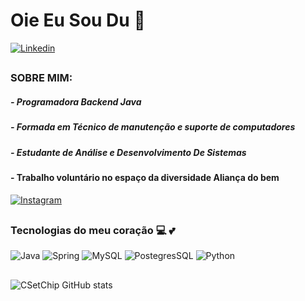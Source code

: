 # Oie Eu Sou Du 🤗 

[![Linkedin](https://img.shields.io/badge/LinkedIn-0077B5?style=for-the-badge&logo=linkedin&logoColor=white)](https://www.linkedin.com/in/eduarda-lins-118540176/)

##

### SOBRE MIM:

##### - Programadora Backend Java
##### - Formada em Técnico de manutenção e suporte de computadores
##### - Estudante de Análise e Desenvolvimento De Sistemas 

#### - Trabalho voluntário no espaço da diversidade Aliança do bem

[![Instagram]( https://img.shields.io/badge/Instagram-E4405F?style=for-the-badge&logo=instagram&logoColor=white)](https://www.instagram.com/espaco.da.diversidade/)

##

### Tecnologias do meu coração 💻 💕

![Java](https://img.shields.io/badge/Java-ED8B00?style=for-the-badge&logo=java&logoColor=white)
![Spring](https://img.shields.io/badge/Spring-6DB33F?style=for-the-badge&logo=spring&logoColor=white)
![MySQL](https://img.shields.io/badge/MySQL-00000F?style=for-the-badge&logo=mysql&logoColor=white)
![PostegresSQL](https://img.shields.io/badge/PostgreSQL-316192?style=for-the-badge&logo=postgresql&logoColor=white)
![Python](https://img.shields.io/badge/Python-3776AB?style=for-the-badge&logo=python&logoColor=white)

##

![CSetChip GitHub stats](https://github-readme-stats.vercel.app/api?username=CSetChip&show_icons=true&theme=merko)



